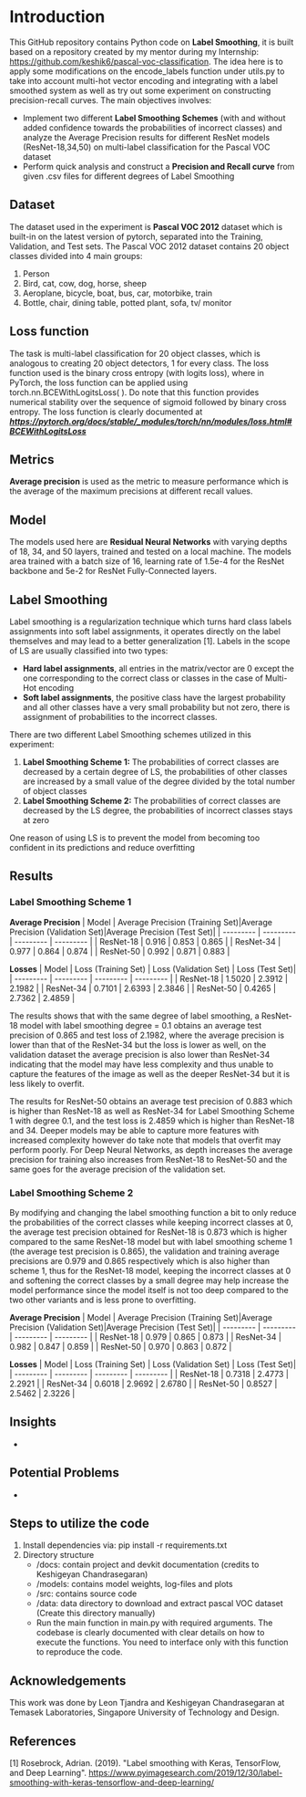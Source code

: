 # Introduction
This GitHub repository contains Python code on **Label Smoothing**, it is built based on a repository created by my mentor during my Internship: https://github.com/keshik6/pascal-voc-classification. The idea here is to apply some modifications on the encode_labels function under utils.py to take into account multi-hot vector encoding and integrating with a label smoothed system as well as try out some experiment on constructing precision-recall curves. The main objectives involves:
* Implement two different **Label Smoothing Schemes** (with and without added confidence towards the probabilities of incorrect classes) and analyze the Average Precision results for different ResNet models (ResNet-18,34,50) on multi-label classification for the Pascal VOC dataset
* Perform quick analysis and construct a **Precision and Recall curve** from given .csv files for different degrees of Label Smoothing

## Dataset
The dataset used in the experiment is **Pascal VOC 2012** dataset which is built-in on the latest version of pytorch, separated into the Training, Validation, and Test sets. The Pascal VOC 2012 dataset contains 20 object classes divided into 4 main groups:
1. Person
2. Bird, cat, cow, dog, horse, sheep
3. Aeroplane, bicycle, boat, bus, car, motorbike, train
4. Bottle, chair, dining table, potted plant, sofa, tv/ monitor

## Loss function

The task is multi-label classification for 20 object classes, which is analogous to creating 20 object detectors, 1 for every class. The loss function used is the binary cross entropy (with logits loss), where in PyTorch, the loss function can be applied using torch.nn.BCEWithLogitsLoss( ). Do note that this function provides numerical stability over the sequence of sigmoid followed by binary cross entropy. The loss function is clearly documented at ***https://pytorch.org/docs/stable/_modules/torch/nn/modules/loss.html#BCEWithLogitsLoss***

## Metrics
**Average precision** is used as the metric to measure performance which is the average of the maximum precisions at different recall values. 

## Model
The models used here are **Residual Neural Networks** with varying depths of 18, 34, and 50 layers, trained and tested on a local machine. The models area trained with a batch size of 16, learning rate of 1.5e-4 for the ResNet backbone and 5e-2 for ResNet Fully-Connected layers.

## Label Smoothing
Label smoothing is a regularization technique which turns hard class labels assignments into soft label assignments, it operates directly on the label themselves and may lead to a better generalization [1]. Labels in the scope of LS are usually classified into two types:
* **Hard label assignments**, all entries in the matrix/vector are 0 except the one corresponding to the correct class or classes in the case of Multi-Hot encoding
* **Soft label assignments**, the positive class have the largest probability and all other classes have a very small probability but not zero, there is assignment of probabilities to the incorrect classes.

There are two different Label Smoothing schemes utilized in this experiment:
1. **Label Smoothing Scheme 1:** The probabilities of correct classes are decreased by a certain degree of LS, the probabilities of other classes are increased by a small value of the degree divided by the total number of object classes
2. **Label Smoothing Scheme 2:** The probabilities of correct classes are decreased by the LS degree, the probabilities of incorrect classes stays at zero

One reason of using LS is to prevent the model from becoming too confident in its predictions and reduce overfitting

## Results
### Label Smoothing Scheme 1
**Average Precision**
| Model     | Average Precision (Training Set)|Average Precision (Validation Set)|Average Precision (Test Set)|
| --------- | --------- | --------- | --------- |
| ResNet-18 | 0.916 | 0.853 | 0.865 |
| ResNet-34 | 0.977 | 0.864 | 0.874 |
| ResNet-50 | 0.992 | 0.871 | 0.883 |

**Losses**
| Model	   | Loss (Training Set) | Loss (Validation Set) | Loss (Test Set)|
| --------- | --------- | --------- | --------- |
| ResNet-18	| 1.5020	| 2.3912	| 2.1982 |
| ResNet-34	| 0.7101	| 2.6393	| 2.3846 |
| ResNet-50	| 0.4265	| 2.7362	| 2.4859 |

The results shows that with the same degree of label smoothing, a ResNet-18 model with label smoothing degree = 0.1 obtains an average test precision of 0.865 and test loss of 2.1982, where the average precision is lower than that of the ResNet-34 but the loss is lower as well, on the validation dataset the average precision is also lower than ResNet-34 indicating that the model may have less complexity and thus unable to capture the features of the image as well as the deeper ResNet-34 but it is less likely to overfit.

The results for ResNet-50 obtains an average test precision of 0.883 which is higher than ResNet-18 as well as ResNet-34 for Label Smoothing Scheme 1 with degree 0.1, and the test loss is 2.4859 which is higher than ResNet-18 and 34. Deeper models may be able to capture more features with increased complexity however do take note that models that overfit may perform poorly. For Deep Neural Networks, as depth increases the average precision for training also increases from ResNet-18 to ResNet-50 and the same goes for the average precision of the validation set. 

### Label Smoothing Scheme 2
By modifying and changing the label smoothing function a bit to only reduce the probabilities of the correct classes while keeping incorrect classes at 0, the average test precision obtained for ResNet-18 is 0.873 which is higher compared to the same ResNet-18 model but with label smoothing scheme 1 (the average test precision is 0.865), the validation and training average precisions are 0.979 and 0.865 respectively which is also higher than scheme 1, thus for the ResNet-18 model, keeping the incorrect classes at 0 and softening the correct classes by a small degree may help increase the model performance since the model itself is not too deep compared to the two other variants and is less prone to overfitting.

**Average Precision**
| Model     | Average Precision (Training Set)|Average Precision (Validation Set)|Average Precision (Test Set)|
| --------- | --------- | --------- | --------- |
| ResNet-18	| 0.979 | 0.865 | 0.873 |
| ResNet-34	| 0.982 | 0.847 | 0.859 |
| ResNet-50	| 0.970 | 0.863 | 0.872 |

**Losses**
| Model	   | Loss (Training Set) | Loss (Validation Set) | Loss (Test Set)|
| --------- | --------- | --------- | --------- |
| ResNet-18	| 0.7318	| 2.4773	| 2.2921 |
| ResNet-34	| 0.6018	| 2.9692	| 2.6780 |
| ResNet-50	| 0.8527	| 2.5462	| 2.3226 |

## Insights
*


## Potential Problems
* 

## Steps to utilize the code
1. Install dependencies via: pip install -r requirements.txt
2. Directory structure
    * /docs: contain project and devkit documentation (credits to Keshigeyan Chandrasegaran)
    * /models: contains model weights, log-files and plots
    * /src: contains source code
    * /data: data directory to download and extract pascal VOC dataset (Create this directory manually)
    * Run the main function in main.py with required arguments. The codebase is clearly documented with clear details on how to execute the functions. You need to interface only with this function to reproduce the code.

## Acknowledgements
This work was done by Leon Tjandra and Keshigeyan Chandrasegaran at Temasek Laboratories, Singapore University of Technology and Design.

## References
[1] Rosebrock, Adrian. (2019). "Label smoothing with Keras, TensorFlow, and Deep Learning". https://www.pyimagesearch.com/2019/12/30/label-smoothing-with-keras-tensorflow-and-deep-learning/
